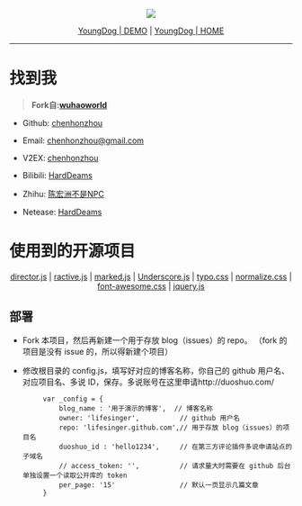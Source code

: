 <p align="center">
    <img
    src="https://github.com/chenhonzhou/Note-blog/blob/master/src/v1.7.1.png" >
</p>
<p align="center" style="font-weight: blod;">
    <a href="http://装逼.top" target="_blank">YoungDog | DEMO</a> 
         |
    <a href="http://chenhonzhou.link">YoungDog | HOME</a>  
 </p>



------------


# 找到我
> **Fork自:[wuhaoworld](https://github.com/wuhaoworld/github-issues-blog)**

- Github: [chenhonzhou](http://github.com/chenhonzhou)

- Email: [chenhonzhou@gmail.com](https://www.google.com/gmail)

- V2EX:  [chenhonzhou](https://www.v2ex.com/member/chenhonzhou)

- Bilibili: [HardDeams](https://space.bilibili.com/27013266/#/)

- Zhihu: [陈宏洲不是NPC](https://www.zhihu.com/people/ChenHonZhouRemix/activities)

- Netease: [HardDeams](http://music.163.com/#/user/home?id=266341607)

# 使用到的开源项目

<p align="center">
  <a href="https://github.com/flatiron/director">director.js</a> |
  <a href="http://www.ractivejs.org">ractive.js</a> |
  <a href="http://fontawesome.io/">marked.js</a> |
  <a href="http://underscorejs.org/">Underscore.js</a> |
  <a href="https://typo.sofi.sh/">typo.css</a> |
  <a href="http://underscorejs.org/">normalize.css</a> |
  <a href="http://fontawesome.io/">font-awesome.css</a> |
  <a href="http://jquery.com/">jquery.js</a>
</p>

## 部署

 - Fork 本项目，然后再新建一个用于存放 blog（issues）的 repo。 （fork 的项目是没有 issue 的，所以得新建个项目）

 - 修改根目录的 config.js，填写好对应的博客名称，你自己的 github 用户名、对应项目名、多说 ID，保存。多说账号在这里申请http://duoshuo.com/


            var _config = {
                blog_name : '用于演示的博客',  // 博客名称
                owner: 'lifesinger',          // github 用户名
                repo: 'lifesinger.github.com',// 用于存放 blog（issues）的项目名
                duoshuo_id : 'hello1234',     // 在第三方评论插件多说申请站点的子域名
                // access_token: '',          // 请求量大时需要在 github 后台单独设置一个读取公开库的 token
                per_page: '15'                // 默认一页显示几篇文章
            }
